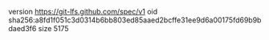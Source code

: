 version https://git-lfs.github.com/spec/v1
oid sha256:a8fd1f051c3d0314b6bb803ed85aaed2bcffe31ee9d6a00175fd69b9bdaed3f6
size 5175
